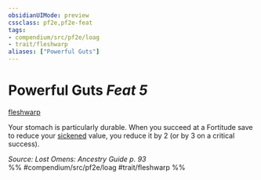 ```yaml
---
obsidianUIMode: preview
cssclass: pf2e,pf2e-feat
tags:
- compendium/src/pf2e/loag
- trait/fleshwarp
aliases: ["Powerful Guts"]
---
```

# Powerful Guts  *Feat 5*  
[fleshwarp](../../Rules/traits/fleshwarp-loag.md)  


Your stomach is particularly durable. When you succeed at a Fortitude save to reduce your [sickened](../../Rules/conditions.md#Sickened) value, you reduce it by 2 (or by 3 on a critical success).

*Source: Lost Omens: Ancestry Guide p. 93*  
%% #compendium/src/pf2e/loag #trait/fleshwarp %%